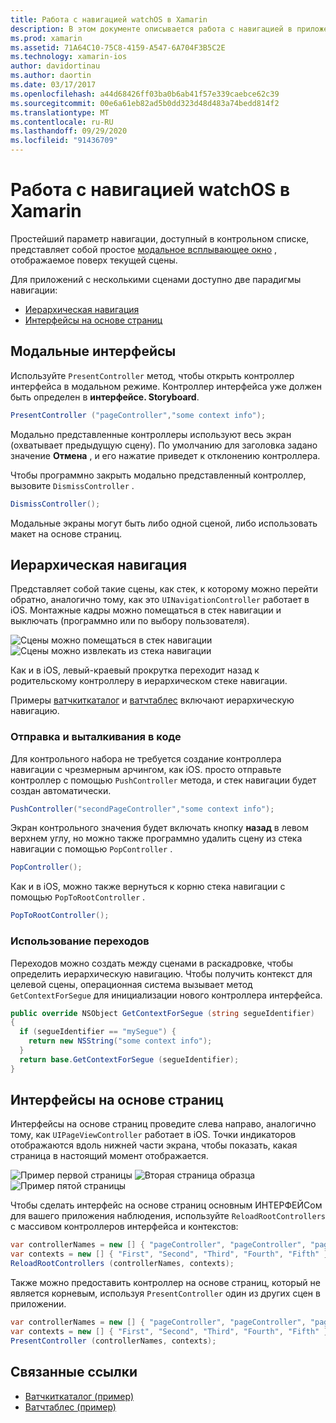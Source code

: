 ```yaml
---
title: Работа с навигацией watchOS в Xamarin
description: В этом документе описывается работа с навигацией в приложении watchOS. В нем обсуждаются модальные интерфейсы, иерархическая навигация и интерфейсы на основе страниц.
ms.prod: xamarin
ms.assetid: 71A64C10-75C8-4159-A547-6A704F3B5C2E
ms.technology: xamarin-ios
author: davidortinau
ms.author: daortin
ms.date: 03/17/2017
ms.openlocfilehash: a44d68426ff03ba0b6ab41f57e339caebce62c39
ms.sourcegitcommit: 00e6a61eb82ad5b0dd323d48d483a74bedd814f2
ms.translationtype: MT
ms.contentlocale: ru-RU
ms.lasthandoff: 09/29/2020
ms.locfileid: "91436709"
---
```

# <a name="working-with-watchos-navigation-in-xamarin"></a>Работа с навигацией watchOS в Xamarin

Простейший параметр навигации, доступный в контрольном списке, представляет собой простое [модальное всплывающее окно](#modal) , отображаемое поверх текущей сцены.

Для приложений с несколькими сценами доступно две парадигмы навигации:

- [Иерархическая навигация](#Hierarchical_Navigation)
- [Интерфейсы на основе страниц](#Page-Based_Interfaces)

<a name="modal"></a>

## <a name="modal-interfaces"></a>Модальные интерфейсы

Используйте `PresentController` метод, чтобы открыть контроллер интерфейса в модальном режиме. Контроллер интерфейса уже должен быть определен в **интерфейсе. Storyboard**.

```csharp
PresentController ("pageController","some context info");
```

Модально представленные контроллеры используют весь экран (охватывает предыдущую сцену). По умолчанию для заголовка задано значение **Отмена** , и его нажатие приведет к отклонению контроллера.

Чтобы программно закрыть модально представленный контроллер, вызовите `DismissController` .

```csharp
DismissController();
```

Модальные экраны могут быть либо одной сценой, либо использовать макет на основе страниц.

<a name="Hierarchical_Navigation"></a>

## <a name="hierarchical-navigation"></a>Иерархическая навигация

Представляет собой такие сцены, как стек, к которому можно перейти обратно, аналогично тому, как это `UINavigationController` работает в iOS. Монтажные кадры можно помещаться в стек навигации и выключать (программно или по выбору пользователя).

![Сцены можно помещаться в стек навигации](navigation-images/hierarchy-1.png) ![Сцены можно извлекать из стека навигации](navigation-images/hierarchy-2.png)

Как и в iOS, левый-краевый прокрутка переходит назад к родительскому контроллеру в иерархическом стеке навигации.

Примеры [ватчкиткаталог](/samples/xamarin/ios-samples/watchos-watchkitcatalog) и [ватчтаблес](/samples/xamarin/ios-samples/watchos-watchtables) включают иерархическую навигацию.

### <a name="pushing-and-popping-in-code"></a>Отправка и выталкивания в коде

Для контрольного набора не требуется создание контроллера навигации с чрезмерным арчингом, как iOS. просто отправьте контроллер с помощью `PushController` метода, и стек навигации будет создан автоматически.

```csharp
PushController("secondPageController","some context info");
```

Экран контрольного значения будет включать кнопку **назад** в левом верхнем углу, но можно также программно удалить сцену из стека навигации с помощью `PopController` .

```csharp
PopController();
```

Как и в iOS, можно также вернуться к корню стека навигации с помощью `PopToRootController` .

```csharp
PopToRootController();
```

### <a name="using-segues"></a>Использование переходов

Переходов можно создать между сценами в раскадровке, чтобы определить иерархическую навигацию. Чтобы получить контекст для целевой сцены, операционная система вызывает метод `GetContextForSegue` для инициализации нового контроллера интерфейса.

```csharp
public override NSObject GetContextForSegue (string segueIdentifier)
{
  if (segueIdentifier == "mySegue") {
    return new NSString("some context info");
  }
  return base.GetContextForSegue (segueIdentifier);
}
```

<a name="Page-Based_Interfaces"></a>

## <a name="page-based-interfaces"></a>Интерфейсы на основе страниц

Интерфейсы на основе страниц проведите слева направо, аналогично тому, как `UIPageViewController` работает в iOS. Точки индикаторов отображаются вдоль нижней части экрана, чтобы показать, какая страница в настоящий момент отображается.

![Пример первой страницы](navigation-images/paged-1.png) ![Вторая страница образца](navigation-images/paged-2.png) ![Пример пятой страницы](navigation-images/paged-5.png)

Чтобы сделать интерфейс на основе страниц основным ИНТЕРФЕЙСом для вашего приложения наблюдения, используйте `ReloadRootControllers` с массивом контроллеров интерфейса и контекстов:

```csharp
var controllerNames = new [] { "pageController", "pageController", "pageController", "pageController", "pageController" };
var contexts = new [] { "First", "Second", "Third", "Fourth", "Fifth" };
ReloadRootControllers (controllerNames, contexts);
```

Также можно предоставить контроллер на основе страниц, который не является корневым, используя `PresentController` один из других сцен в приложении.

```csharp
var controllerNames = new [] { "pageController", "pageController", "pageController", "pageController", "pageController" };
var contexts = new [] { "First", "Second", "Third", "Fourth", "Fifth" };
PresentController (controllerNames, contexts);
```

## <a name="related-links"></a>Связанные ссылки

- [Ватчкиткаталог (пример)](/samples/xamarin/ios-samples/watchos-watchkitcatalog)
- [Ватчтаблес (пример)](https://developer.xamarin.com//samples/monotouch/watchOS/WatchTables/)
